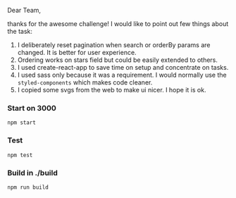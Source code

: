 Dear Team,

thanks for the awesome challenge! I would like to point out few things about the task:
1. I deliberately reset pagination when search or orderBy params are changed. It is better for user experience.
2. Ordering works on stars field but could be easily extended to others.
3. I used create-react-app to save time on setup and concentrate on tasks.
4. I used sass only because it was a requirement. I would normally use the `styled-components` which makes code cleaner.
5. I copied some svgs from the web to make ui nicer. I hope it is ok.

### Start on 3000
`npm start`

### Test
`npm test`

### Build in ./build
`npm run build`
